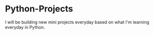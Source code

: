 # Python-Projects
I will be building new mini projects everyday based on what I'm learning everyday in Python.
